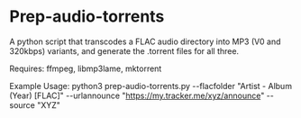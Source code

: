 # Prep-audio-torrents
A python script that transcodes a FLAC audio directory into MP3 (V0 and 320kbps) variants, and generate the .torrent files for all three. 

Requires: ffmpeg, libmp3lame, mktorrent

Example Usage: python3 prep-audio-torrents.py --flacfolder "Artist - Album (Year) [FLAC]" --urlannounce "https://my.tracker.me/xyz/announce" --source "XYZ"
